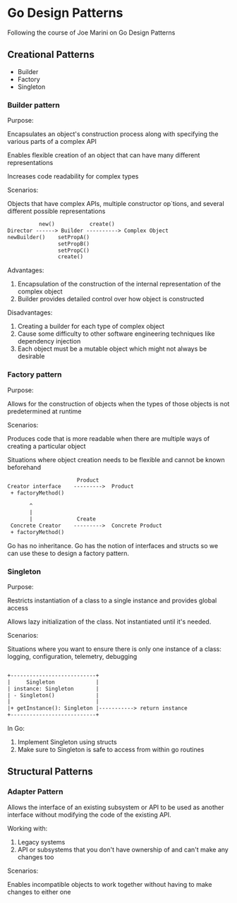 # Go Design Patterns

Following the course of Joe Marini on Go Design Patterns

## Creational Patterns

- Builder
- Factory
- Singleton

### Builder pattern

Purpose:

Encapsulates an object's construction process along with specifying the various parts of a complex API

Enables flexible creation of an object that can have many different representations

Increases code readability for complex types

Scenarios:

Objects that have complex APIs, multiple constructor op`tions, and several different possible representations

```txt
          new()           create()
Director ------> Builder ----------> Complex Object
newBuilder()    setPropA()
                setPropB()
                setPropC()
                create()
```

Advantages:

1. Encapsulation of the construction of the internal representation of the complex object
2. Builder provides detailed control over how object is constructed

Disadvantages:

1. Creating a builder for each type of complex object
2. Cause some difficulty to other software engineering techniques like dependency injection
3. Each object must be a mutable object which might not always be desirable

### Factory pattern

Purpose:

Allows for the construction of objects when the types of those objects is not predetermined at runtime

Scenarios:

Produces code that is more readable when there are multiple ways of creating a particular object

Situations where object creation needs to be flexible and cannot be known beforehand

```txt
                      Product
Creator interface    --------->  Product
 + factoryMethod()

       ^
       |
       |              Create
 Concrete Creator    --------->  Concrete Product
 + factoryMethod()
```

Go has no inheritance. Go has the notion of interfaces and structs so we can use these to design a factory pattern.

### Singleton

Purpose:

Restricts instantiation of a class to a single instance and provides global access

Allows lazy initialization of the class. Not instantiated until it's needed.

Scenarios:

Situations where you want to ensure there is only one instance of a class: logging, configuration, telemetry, debugging

```txt

+---------------------------+
|     Singleton             |
| instance: Singleton       |
| - Singleton()             |
|                           |
|+ getInstance(): Singleton |-----------> return instance
+---------------------------+
```

In Go:

1. Implement Singleton using structs
2. Make sure to Singleton is safe to access from within go routines

## Structural Patterns

### Adapter Pattern

Allows the interface of an existing subsystem or API to be used as another interface without modifying the code of the existing API.

Working with:

1. Legacy systems
2. API or subsystems that you don't have ownership of and can't make any changes too

Scenarios:

Enables incompatible objects to work together without having to make changes to either one